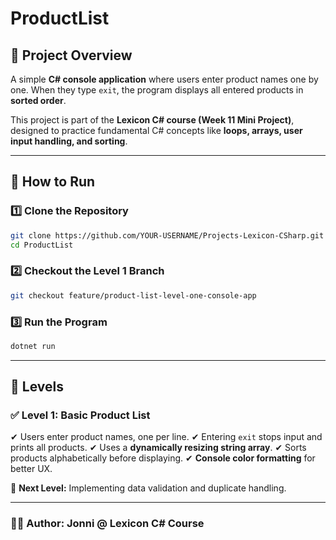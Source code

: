 # ProductList

## 📌 Project Overview
A simple **C# console application** where users enter product names one by one. When they type `exit`, the program displays all entered products in **sorted order**.

This project is part of the **Lexicon C# course (Week 11 Mini Project)**, designed to practice fundamental C# concepts like **loops, arrays, user input handling, and sorting**.

---

## 🚀 How to Run
### **1️⃣ Clone the Repository**
```sh
git clone https://github.com/YOUR-USERNAME/Projects-Lexicon-CSharp.git
cd ProductList
```

### **2️⃣ Checkout the Level 1 Branch**
```sh
git checkout feature/product-list-level-one-console-app
```

### **3️⃣ Run the Program**
```sh
dotnet run
```

---

## 🌱 Levels
### **✅ Level 1: Basic Product List**
✔ Users enter product names, one per line.
✔ Entering `exit` stops input and prints all products.
✔ Uses a **dynamically resizing string array**.
✔ Sorts products alphabetically before displaying.
✔ **Console color formatting** for better UX.

🔹 **Next Level:** Implementing data validation and duplicate handling.

---

### **👨‍💻 Author:** Jonni @ Lexicon C# Course
